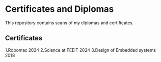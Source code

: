 # Certificates and Diplomas 

This repository contains scans of my diplomas and certificates.

## Certificates 

1.Robomac 2024 
2.Science at FEEIT 2024
3.Design of Embedded systems 2018
